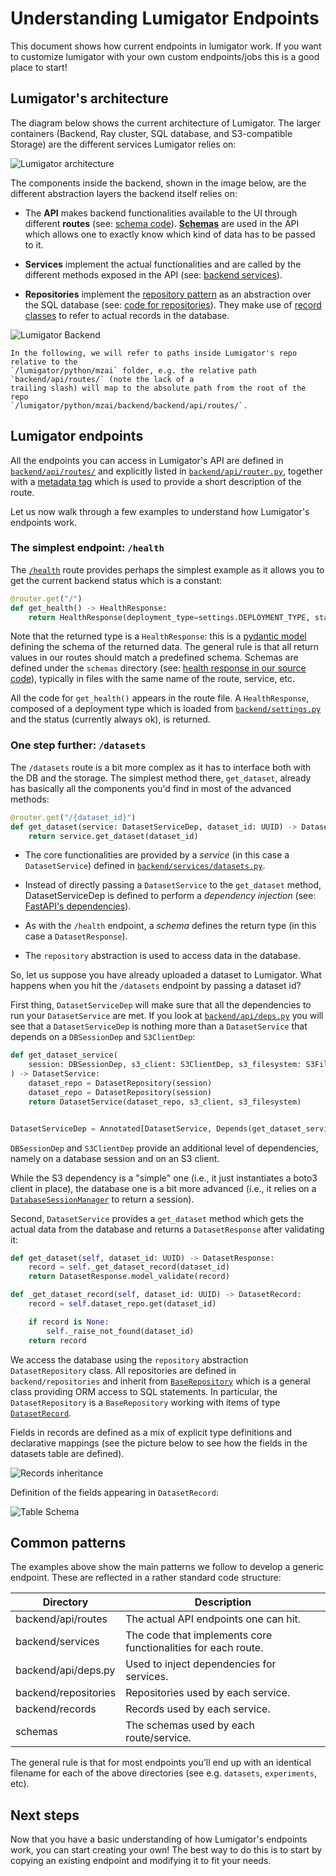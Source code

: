 # Understanding Lumigator Endpoints

This document shows how current endpoints in lumigator work. If you want to customize lumigator with
your own custom endpoints/jobs this is a good place to start!

## Lumigator's architecture

The diagram below shows the current architecture of Lumigator. The larger containers (Backend, Ray
cluster, SQL database, and S3-compatible Storage) are the different services Lumigator relies on:

![Lumigator architecture](../../assets/lumigator-architecture.svg)

The components inside the backend, shown in the image below, are the different abstraction layers
the backend itself relies on:

* The **API** makes backend functionalities available to the UI through different **routes** (see: [schema code](https://github.com/mozilla-ai/lumigator/tree/b1ea63ba3e1aae5907e46ffbe9bfd809253c6053/lumigator/python/mzai/backend/backend/api/routes)).
  [**Schemas**](https://github.com/mozilla-ai/lumigator/tree/b1ea63ba3e1aae5907e46ffbe9bfd809253c6053/lumigator/python/mzai/schemas/schemas)
  are used in the API which allows one to exactly know which kind of data has to be passed to it.

* **Services** implement the actual functionalities and are called by the different methods exposed
  in the API (see: [backend services](https://github.com/mozilla-ai/lumigator/tree/31d4cd3ecdafba6292a71e125b31f23498ddf9da/lumigator/python/mzai/backend/backend/services)).

* **Repositories** implement the [repository pattern](https://www.cosmicpython.com/book/chapter_02_repository.html)
  as an abstraction over the SQL database (see: [code for repositories](https://github.com/mozilla-ai/lumigator/tree/31d4cd3ecdafba6292a71e125b31f23498ddf9da/lumigator/python/mzai/backend/backend/repositories)).
  They make use of [record classes](https://github.com/mozilla-ai/lumigator/tree/31d4cd3ecdafba6292a71e125b31f23498ddf9da/lumigator/python/mzai/backend/backend/records) to refer to actual records in the database.

![Lumigator Backend](../../assets/lumigator-backend.svg)

```{admonition} Notation
In the following, we will refer to paths inside Lumigator's repo relative to the
`/lumigator/python/mzai` folder, e.g. the relative path `backend/api/routes/` (note the lack of a
trailing slash) will map to the absolute path from the root of the repo
`/lumigator/python/mzai/backend/backend/api/routes/`.
```

## Lumigator endpoints

All the endpoints you can access in Lumigator's API are defined in
[`backend/api/routes/`](https://github.com/mozilla-ai/lumigator/tree/b1ea63ba3e1aae5907e46ffbe9bfd809253c6053/lumigator/python/mzai/backend/backend/api/routes)
and explicitly listed in
[`backend/api/router.py`](https://github.com/mozilla-ai/lumigator/blob/b1ea63ba3e1aae5907e46ffbe9bfd809253c6053/lumigator/python/mzai/backend/backend/api/router.py),
together with a [metadata tag](https://github.com/mozilla-ai/lumigator/blob/b1ea63ba3e1aae5907e46ffbe9bfd809253c6053/lumigator/python/mzai/backend/backend/api/tags.py)
which is used to provide a short description of the route.

Let us now walk through a few examples to understand how Lumigator's endpoints work.

### The simplest endpoint: `/health`

The [`/health`](https://github.com/mozilla-ai/lumigator/blob/b1ea63ba3e1aae5907e46ffbe9bfd809253c6053/lumigator/python/mzai/backend/backend/api/routes/health.py)
route provides perhaps the simplest example as it allows you to get the current backend status which
is a constant:

```python
@router.get("/")
def get_health() -> HealthResponse:
    return HealthResponse(deployment_type=settings.DEPLOYMENT_TYPE, status="OK")
```

Note that the returned type is a `HealthResponse`: this is a
[pydantic model](https://docs.pydantic.dev/latest/api/base_model/) defining the schema of the
returned data. The general rule is that all return values in our routes should match a predefined
schema. Schemas are defined under the `schemas` directory (see: [health response in our source code](https://github.com/mozilla-ai/lumigator/blob/d87dc33b4578d1fe89277ba2412ab53857c9cad8/lumigator/python/mzai/schemas/lumigator_schemas/extras.py#L16)),
typically in files with the same name of the route, service, etc.

All the code for `get_health()` appears in the route file. A `HealthResponse`, composed of a
deployment type which is loaded from
[`backend/settings.py`](https://github.com/mozilla-ai/lumigator/blob/b1ea63ba3e1aae5907e46ffbe9bfd809253c6053/lumigator/python/mzai/backend/backend/settings.py#L12)
and the status (currently always ok), is returned.

### One step further: `/datasets`

The `/datasets` route is a bit more complex as it has to interface both with the DB and the storage.
The simplest method there, `get_dataset`, already has basically all the components you'd find in
most of the advanced methods:

```python
@router.get("/{dataset_id}")
def get_dataset(service: DatasetServiceDep, dataset_id: UUID) -> DatasetResponse:
    return service.get_dataset(dataset_id)
```

* The core functionalities are provided by a *service* (in this case a `DatasetService`) defined in
  [`backend/services/datasets.py`](https://github.com/mozilla-ai/lumigator/blob/b1ea63ba3e1aae5907e46ffbe9bfd809253c6053/lumigator/python/mzai/backend/backend/services/datasets.py).

* Instead of directly passing a `DatasetService` to the `get_dataset` method, DatasetServiceDep is
  defined to perform a *dependency injection* (see:
  [FastAPI's dependencies](https://fastapi.tiangolo.com/tutorial/dependencies/)).

* As with the `/health` endpoint, a *schema* defines the return type (in this case a
  `DatasetResponse`).

* The `repository` abstraction is used to access data in the database.

So, let us suppose you have already uploaded a dataset to Lumigator. What happens when you hit the
`/datasets` endpoint by passing a dataset id?

First thing, `DatasetServiceDep` will make sure that all the dependencies to run your
`DatasetService` are met. If you look at
[`backend/api/deps.py`](https://github.com/mozilla-ai/lumigator/blob/b1ea63ba3e1aae5907e46ffbe9bfd809253c6053/lumigator/python/mzai/backend/backend/api/deps.py)
you will see that a `DatasetServiceDep` is nothing more than a `DatasetService` that depends on a
`DBSessionDep` and `S3ClientDep`:

```python
def get_dataset_service(
    session: DBSessionDep, s3_client: S3ClientDep, s3_filesystem: S3FileSystemDep
) -> DatasetService:
    dataset_repo = DatasetRepository(session)
    dataset_repo = DatasetRepository(session)
    return DatasetService(dataset_repo, s3_client, s3_filesystem)


DatasetServiceDep = Annotated[DatasetService, Depends(get_dataset_service)]
```

`DBSessionDep` and `S3ClientDep` provide an additional level of dependencies, namely on a
database session and on an S3 client.

While the S3 dependency is a "simple" one (i.e., it just instantiates a boto3 client in place), the
database one is a bit more advanced (i.e., it relies on a
[`DatabaseSessionManager`](https://github.com/mozilla-ai/lumigator/blob/b1ea63ba3e1aae5907e46ffbe9bfd809253c6053/lumigator/python/mzai/backend/backend/db.py)
to return a session).

Second, `DatasetService` provides a `get_dataset` method which gets the actual data from the
database and returns a `DatasetResponse` after validating it:

```python
def get_dataset(self, dataset_id: UUID) -> DatasetResponse:
    record = self._get_dataset_record(dataset_id)
    return DatasetResponse.model_validate(record)

def _get_dataset_record(self, dataset_id: UUID) -> DatasetRecord:
    record = self.dataset_repo.get(dataset_id)

    if record is None:
        self._raise_not_found(dataset_id)
    return record
```

We access the database using the `repository` abstraction `DatasetRepository` class. All
repositories are defined in `backend/repositories` and inherit from
[`BaseRepository`](https://github.com/mozilla-ai/lumigator/blob/b1ea63ba3e1aae5907e46ffbe9bfd809253c6053/lumigator/python/mzai/backend/backend/repositories/base.py)
which is a general class providing ORM access to SQL statements. In particular, the
`DatasetRepository` is a `BaseRepository` working with items of type
[`DatasetRecord`](https://github.com/mozilla-ai/lumigator/blob/b1ea63ba3e1aae5907e46ffbe9bfd809253c6053/lumigator/python/mzai/backend/backend/records/datasets.py).

Fields in records are defined as a mix of explicit type definitions and declarative mappings (see the picture below to
see how the fields in the datasets table are defined).

![Records inheritance](../../assets/records_inheritance.jpg)

Definition of the fields appearing in `DatasetRecord`:

![Table Schema](../../assets/table_schema.png)

## Common patterns

The examples above show the main patterns we follow to develop a generic endpoint. These are
reflected in a rather standard code structure:

| Directory            | Description                                                   |
|----------------------|---------------------------------------------------------------|
| backend/api/routes   | The actual API endpoints one can hit.                         |
| backend/services     | The code that implements core functionalities for each route. |
| backend/api/deps.py  | Used to inject dependencies for services.                     |
| backend/repositories | Repositories used by each service.                            |
| backend/records      | Records used by each service.                                 |
| schemas              | The schemas used by each route/service.                       |

The general rule is that for most endpoints you'll end up with an identical filename for each of the
above directories (see e.g. `datasets`, `experiments`, etc).

## Next steps

Now that you have a basic understanding of how Lumigator's endpoints work, you can start creating
your own! The best way to do this is to start by copying an existing endpoint and modifying it to
fit your needs.
